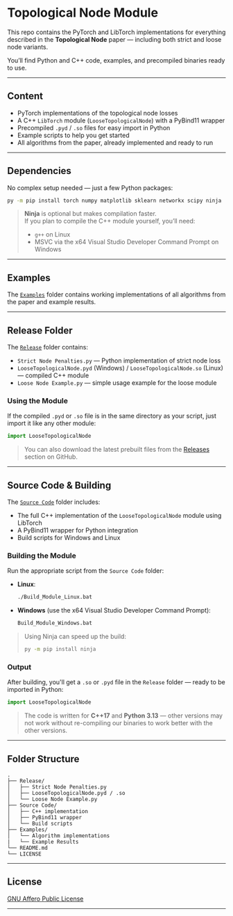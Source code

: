 # Topological Node Module

This repo contains the PyTorch and LibTorch implementations for everything described in the **Topological Node** paper — including both strict and loose node variants.

You’ll find Python and C++ code, examples, and precompiled binaries ready to use.

---

## Content

- PyTorch implementations of the topological node losses
- A C++ `LibTorch` module (`LooseTopologicalNode`) with a PyBind11 wrapper
- Precompiled `.pyd` / `.so` files for easy import in Python
- Example scripts to help you get started
- All algorithms from the paper, already implemented and ready to run

---

## Dependencies

No complex setup needed — just a few Python packages:

```bash
py -m pip install torch numpy matplotlib sklearn networkx scipy ninja
```

> **Ninja** is optional but makes compilation faster.  
> If you plan to compile the C++ module yourself, you’ll need:
> - `g++` on Linux
> - MSVC via the x64 Visual Studio Developer Command Prompt on Windows

---

## Examples

The [`Examples`](./Examples) folder contains working implementations of all algorithms from the paper and example results.

---

## Release Folder

The [`Release`](./Release) folder contains:

- `Strict Node Penalties.py` — Python implementation of strict node loss
- `LooseTopologicalNode.pyd` (Windows) / `LooseTopologicalNode.so` (Linux) — compiled C++ module
- `Loose Node Example.py` — simple usage example for the loose module

### Using the Module

If the compiled `.pyd` or `.so` file is in the same directory as your script, just import it like any other module:

```python
import LooseTopologicalNode
```

> You can also download the latest prebuilt files from the [Releases](../../releases) section on GitHub.

---

## Source Code & Building

The [`Source Code`](./Source%20Code) folder includes:

- The full C++ implementation of the `LooseTopologicalNode` module using LibTorch
- A PyBind11 wrapper for Python integration
- Build scripts for Windows and Linux

### Building the Module

Run the appropriate script from the `Source Code` folder:

- **Linux**:
    ```bash
    ./Build_Module_Linux.bat
    ```

- **Windows** (use the x64 Visual Studio Developer Command Prompt):
    ```bat
    Build_Module_Windows.bat
    ```

> Using Ninja can speed up the build:
> ```bash
> py -m pip install ninja
> ```

### Output

After building, you'll get a `.so` or `.pyd` file in the `Release` folder — ready to be imported in Python:

```python
import LooseTopologicalNode
```

> The code is written for **C++17** and **Python 3.13** — other versions may not work without re-compiling our binaries to work better with the other versions.

---

## Folder Structure

```text
.
├── Release/
│   ├── Strict Node Penalties.py
│   ├── LooseTopologicalNode.pyd / .so
│   └── Loose Node Example.py
├── Source Code/
│   ├── C++ implementation
│   ├── PyBind11 wrapper
│   └── Build scripts
├── Examples/
│   └── Algorithm implementations
|   └── Example Results
└── README.md
└── LICENSE
```

---

## License

[GNU Affero Public License](./LICENSE)

---
